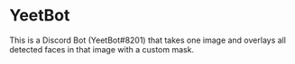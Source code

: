 # YeetBot

This is a Discord Bot (YeetBot#8201) that takes one image and overlays all detected faces in that image with a custom mask.